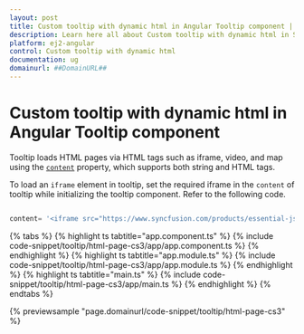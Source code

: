 ```yaml
---
layout: post
title: Custom tooltip with dynamic html in Angular Tooltip component | Syncfusion
description: Learn here all about Custom tooltip with dynamic html in Syncfusion Angular Tooltip component of Syncfusion Essential JS 2 and more.
platform: ej2-angular
control: Custom tooltip with dynamic html 
documentation: ug
domainurl: ##DomainURL##
---
```


# Custom tooltip with dynamic html in Angular Tooltip component

Tooltip loads HTML pages via HTML tags such as iframe, video, and map using the [`content`](https://ej2.syncfusion.com/angular/documentation/api/tooltip/#content) property, which supports both string and HTML tags.

To load an `iframe` element in tooltip, set the required iframe in the `content` of tooltip while initializing the tooltip component. Refer to the following code.

```typescript

content= '<iframe src="https://www.syncfusion.com/products/essential-js2"></iframe>

```

{% tabs %}
{% highlight ts tabtitle="app.component.ts" %}
{% include code-snippet/tooltip/html-page-cs3/app/app.component.ts %}
{% endhighlight %}
{% highlight ts tabtitle="app.module.ts" %}
{% include code-snippet/tooltip/html-page-cs3/app/app.module.ts %}
{% endhighlight %}
{% highlight ts tabtitle="main.ts" %}
{% include code-snippet/tooltip/html-page-cs3/app/main.ts %}
{% endhighlight %}
{% endtabs %}
  
{% previewsample "page.domainurl/code-snippet/tooltip/html-page-cs3" %}
